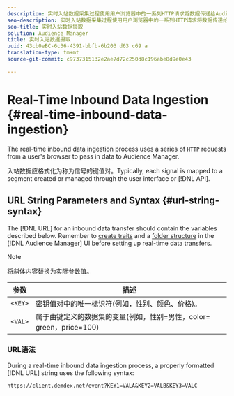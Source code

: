 ```yaml
---
description: 实时入站数据采集过程使用用户浏览器中的一系列HTTP请求将数据传递给Audience Manager。
seo-description: 实时入站数据采集过程使用用户浏览器中的一系列HTTP请求将数据传递给Audience Manager。
seo-title: 实时入站数据摄取
solution: Audience Manager
title: 实时入站数据摄取
uuid: 43cb0eBC-6c36-4391-bbfb-6b203 d63 c69 a
translation-type: tm+mt
source-git-commit: c9737315132e2ae7d72c250d8c196abe8d9e0e43

---
```



# Real-Time Inbound Data Ingestion {#real-time-inbound-data-ingestion}

The real-time inbound data ingestion process uses a series of `HTTP` requests from a user&#39;s browser to pass in data to Audience Manager.

<!-- c_rt_inbound_real_time.xml -->

入站数据应格式化为称为信号的键值对。Typically, each signal is mapped to a segment created or managed through the user interface or [!DNL API].

## URL String Parameters and Syntax {#url-string-syntax}

The [!DNL URL] for an inbound data transfer should contain the variables described below. Remember to [create traits](../../../features/traits/create-onboarded-rule-based-traits.md) and a [folder structure](../../../features/traits/trait-storage.md#create-trait-storage-folder) in the [!DNL Audience Manager] UI before setting up real-time data transfers.

>[!NOTE]
>
>将斜体内容替换为实际参数值。

| 参数 | 描述 |
|---|---|
| `<KEY>` | 密钥值对中的唯一标识符(例如，性别、颜色、价格)。 |
| `<VAL>` | 属于由键定义的数据集的变量(例如，性别=男性，color= green，price=100) |

### URL语法

During a real-time inbound data ingestion process, a properly formatted [!DNL URL] string uses the following syntax:

```
https://client.demdex.net/event?KEY1=VALA&KEY2=VALB&KEY3=VALC
```
